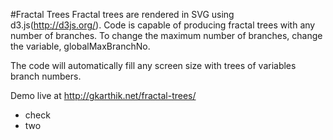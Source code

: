 #Fractal Trees
Fractal trees are rendered in SVG using d3.js(<http://d3js.org/>).
Code is capable of producing fractal trees with any number of branches.
To change the maximum number of branches, change the variable, globalMaxBranchNo.

The code will automatically fill any screen size with trees of variables branch numbers.

Demo live at <http://gkarthik.net/fractal-trees/>

* check
* two